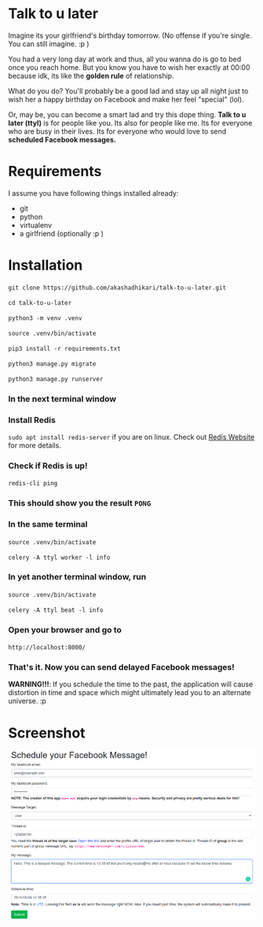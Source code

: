 # Talk to u later
<p>Imagine its your girlfriend's birthday tomorrow. (No offense if you're single. You can still imagine. :p )</p>
<p>You had a very long day at work and thus, all you wanna do is go to bed once you reach home. But you know you have to wish her exactly at 00:00 because idk, its like the <b>golden rule</b> of relationship. </p>
<p>What do you do? You'll probably be a good lad and stay up all night just to wish her a happy birthday on Facebook and make her feel "special" (lol).</p>
<p>Or, may be, you can become a smart lad and try this dope thing. <b>Talk to u later (ttyl)</b> is for people like you. Its also for people like me. Its for everyone who are busy in their lives. Its for everyone who would love to send <b>scheduled Facebook messages.</b></p>

# Requirements
I assume you have following things installed already:
- git
- python
- virtualenv
- a girlfriend (optionally :p )

# Installation

`git clone https://github.com/akashadhikari/talk-to-u-later.git`

`cd talk-to-u-later`

`python3 -m venv .venv`

`source .venv/bin/activate`

`pip3 install -r requirements.txt`

`python3 manage.py migrate`

`python3 manage.py runserver`

### In the next terminal window

### Install Redis
`sudo apt install redis-server` if you are on linux.
Check out [Redis Website](https://redis.io/download) for more details.

### Check if Redis is up!

`redis-cli ping`

### This should show you the result `PONG`

### In the same terminal

`source .venv/bin/activate`

`celery -A ttyl worker -l info`

### In yet another terminal window, run

`source .venv/bin/activate`

`celery -A ttyl beat -l info`

### Open your browser and go to
`http://localhost:8000/`

### That's it. Now you can send delayed Facebook messages!
<b>WARNING!!!</b>: If you schedule the time to the past, the application will cause distortion in time and space which might ultimately lead you to an alternate universe. :p

# Screenshot

![alt text](https://raw.githubusercontent.com/akashadhikari/talk-to-u-later/master/screenshots/schedule.png "Home page screenshot.")
